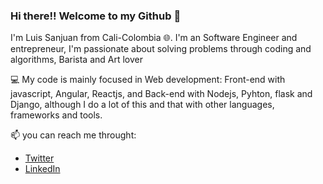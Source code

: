 <div style="background-image: url('https://github.com/luiscode92/luiscode92/blob/master/images/1.png');">

### Hi there!! Welcome to my Github :wave:

<!-- presentation -->

I'm Luis Sanjuan from Cali-Colombia :globe_with_meridians:. I'm an Software Engineer and entrepreneur, I'm passionate about solving problems through coding and algorithms, Barista and Art lover

:computer: My code is mainly focused in Web development: Front-end with javascript, Angular, Reactjs, and Back-end with Nodejs, Pyhton, flask and Django, although I do a lot of this and that with other languages, frameworks and tools.

:mailbox: you can reach me throught:

* <a href="https://twitter.com/lsanjuan92">Twitter</a>
* <a href="https://www.linkedin.com/in/luiscode92/">LinkedIn</a>
</div>
